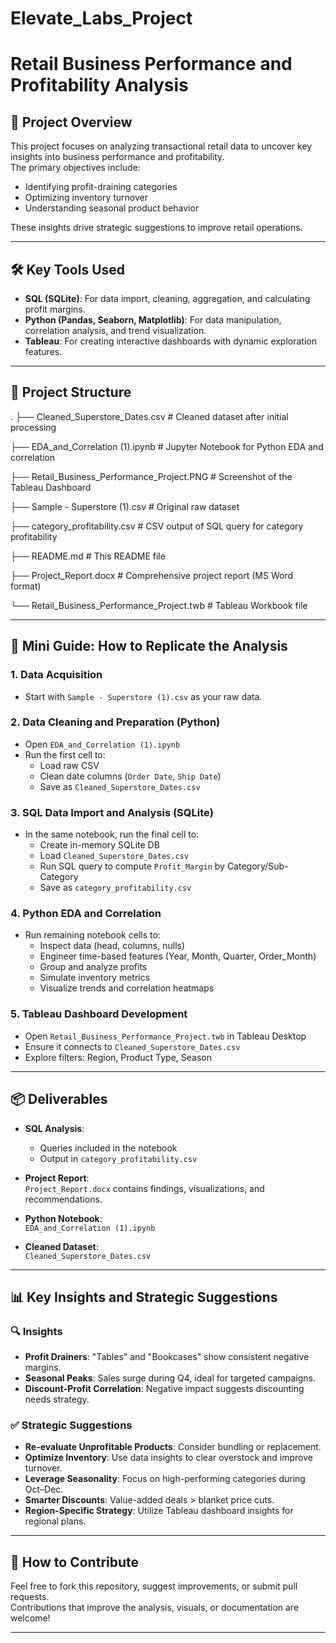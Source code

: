 # Elevate_Labs_Project
# Retail Business Performance and Profitability Analysis

## 📌 Project Overview

This project focuses on analyzing transactional retail data to uncover key insights into business performance and profitability.  
The primary objectives include:

- Identifying profit-draining categories  
- Optimizing inventory turnover  
- Understanding seasonal product behavior  

These insights drive strategic suggestions to improve retail operations.

---

## 🛠 Key Tools Used

- **SQL (SQLite)**: For data import, cleaning, aggregation, and calculating profit margins.  
- **Python (Pandas, Seaborn, Matplotlib)**: For data manipulation, correlation analysis, and trend visualization.  
- **Tableau**: For creating interactive dashboards with dynamic exploration features.

---

## 📁 Project Structure
.
├── Cleaned_Superstore_Dates.csv             # Cleaned dataset after initial processing

├── EDA_and_Correlation (1).ipynb            # Jupyter Notebook for Python EDA and correlation

├── Retail_Business_Performance_Project.PNG  # Screenshot of the Tableau Dashboard

├── Sample - Superstore (1).csv              # Original raw dataset

├── category_profitability.csv               # CSV output of SQL query for category profitability

├── README.md                                # This README file

├── Project_Report.docx                      # Comprehensive project report (MS Word format)

└── Retail_Business_Performance_Project.twb  # Tableau Workbook file


---

## 🧪 Mini Guide: How to Replicate the Analysis

### 1. **Data Acquisition**
- Start with `Sample - Superstore (1).csv` as your raw data.

### 2. **Data Cleaning and Preparation (Python)**
- Open `EDA_and_Correlation (1).ipynb`
- Run the first cell to:
  - Load raw CSV
  - Clean date columns (`Order Date`, `Ship Date`)
  - Save as `Cleaned_Superstore_Dates.csv`

### 3. **SQL Data Import and Analysis (SQLite)**
- In the same notebook, run the final cell to:
  - Create in-memory SQLite DB
  - Load `Cleaned_Superstore_Dates.csv`
  - Run SQL query to compute `Profit_Margin` by Category/Sub-Category
  - Save as `category_profitability.csv`

### 4. **Python EDA and Correlation**
- Run remaining notebook cells to:
  - Inspect data (head, columns, nulls)
  - Engineer time-based features (Year, Month, Quarter, Order_Month)
  - Group and analyze profits
  - Simulate inventory metrics
  - Visualize trends and correlation heatmaps

### 5. **Tableau Dashboard Development**
- Open `Retail_Business_Performance_Project.twb` in Tableau Desktop
- Ensure it connects to `Cleaned_Superstore_Dates.csv`
- Explore filters: Region, Product Type, Season

---

## 📦 Deliverables


- **SQL Analysis**:
  - Queries included in the notebook
  - Output in `category_profitability.csv`

- **Project Report**:  
  `Project_Report.docx` contains findings, visualizations, and recommendations.

- **Python Notebook**:  
  `EDA_and_Correlation (1).ipynb`

- **Cleaned Dataset**:  
  `Cleaned_Superstore_Dates.csv`

---

## 📊 Key Insights and Strategic Suggestions

### 🔍 Insights
- **Profit Drainers**: "Tables" and "Bookcases" show consistent negative margins.
- **Seasonal Peaks**: Sales surge during Q4, ideal for targeted campaigns.
- **Discount-Profit Correlation**: Negative impact suggests discounting needs strategy.

### ✅ Strategic Suggestions
- **Re-evaluate Unprofitable Products**: Consider bundling or replacement.
- **Optimize Inventory**: Use data insights to clear overstock and improve turnover.
- **Leverage Seasonality**: Focus on high-performing categories during Oct–Dec.
- **Smarter Discounts**: Value-added deals > blanket price cuts.
- **Region-Specific Strategy**: Utilize Tableau dashboard insights for regional plans.

---

## 🤝 How to Contribute

Feel free to fork this repository, suggest improvements, or submit pull requests.  
Contributions that improve the analysis, visuals, or documentation are welcome!

---

 
